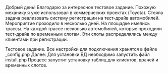Добрый день!
Благодарю за интересное тестовое задание.
Похожую механику я уже использовал в коммерческих проектах (Toyota).
Стояла задача реализовать систему регистрации на тест-драйв автомобилей.
Мероприятие проходило в несколько дней. На площадке имелись трассы. На каждой трассе несколько автомобилей, которые проходили тест-драйв по временным слотам.
Эти слоты распределялись между клиентами при регистрации.

Тестовое задание.
Все настройки для подключения хранятся в файле _config.php
Далее:
Для установки БД необходимо запустить файл install.php
Процесс запустит установку таблиц для клиентов, врачей и временных слотов.
